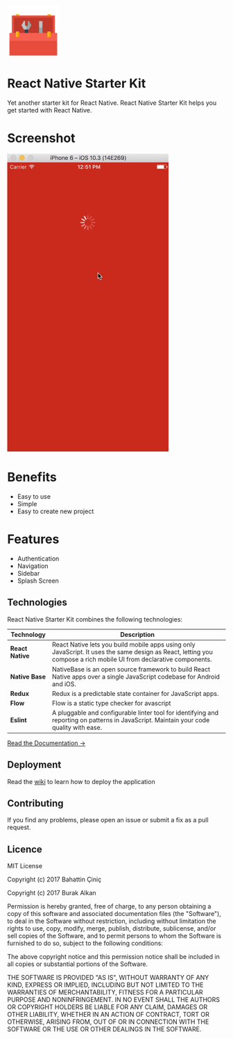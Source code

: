<img src="icon.png" width="120">

# React Native Starter Kit

Yet another starter kit for React Native. React Native Starter Kit helps you get started with React Native.

# Screenshot

![](screenshot.gif)

# Benefits
- Easy to use
- Simple
- Easy to create new project

# Features
- Authentication
- Navigation
- Sidebar
- Splash Screen

## Technologies

React Native Starter Kit combines the following technologies:

| Technology | Description |
| ---------- | ----------- |
| **React Native** | React Native lets you build mobile apps using only JavaScript. It uses the same design as React, letting you compose a rich mobile UI from declarative components. |
| **Native Base**  | NativeBase is an open source framework to build React Native apps over a single JavaScript codebase for Android and iOS. |
| **Redux**  | Redux is a predictable state container for JavaScript apps. |
| **Flow** | Flow is a static type checker for avascript |
| **Eslint** | A pluggable and configurable linter tool for identifying and reporting on patterns in JavaScript. Maintain your code quality with ease. |

[Read the Documentation →](https://github.com/bahattincinic/react-native-starter-kit/wiki)

## Deployment
Read the [wiki](https://github.com/bahattincinic/react-native-starter-kit/wiki) to learn how to deploy the application

## Contributing
If you find any problems, please open an issue or submit a fix as a pull request.


## Licence

MIT License

Copyright (c) 2017 Bahattin Çiniç

Copyright (c) 2017 Burak Alkan

Permission is hereby granted, free of charge, to any person obtaining a copy
of this software and associated documentation files (the "Software"), to deal
in the Software without restriction, including without limitation the rights
to use, copy, modify, merge, publish, distribute, sublicense, and/or sell
copies of the Software, and to permit persons to whom the Software is
furnished to do so, subject to the following conditions:

The above copyright notice and this permission notice shall be included in all
copies or substantial portions of the Software.

THE SOFTWARE IS PROVIDED "AS IS", WITHOUT WARRANTY OF ANY KIND, EXPRESS OR
IMPLIED, INCLUDING BUT NOT LIMITED TO THE WARRANTIES OF MERCHANTABILITY,
FITNESS FOR A PARTICULAR PURPOSE AND NONINFRINGEMENT. IN NO EVENT SHALL THE
AUTHORS OR COPYRIGHT HOLDERS BE LIABLE FOR ANY CLAIM, DAMAGES OR OTHER
LIABILITY, WHETHER IN AN ACTION OF CONTRACT, TORT OR OTHERWISE, ARISING FROM,
OUT OF OR IN CONNECTION WITH THE SOFTWARE OR THE USE OR OTHER DEALINGS IN THE
SOFTWARE.
